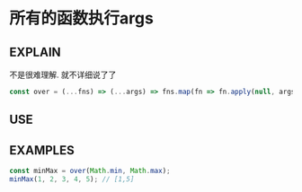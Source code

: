 # 所有的函数执行args

## EXPLAIN
不是很难理解. 就不详细说了了
 ```javascript
const over = (...fns) => (...args) => fns.map(fn => fn.apply(null, args));
```
## USE

## EXAMPLES
```javascript
const minMax = over(Math.min, Math.max);
minMax(1, 2, 3, 4, 5); // [1,5]
```